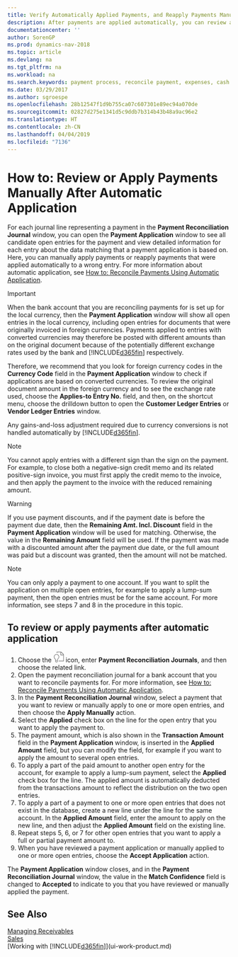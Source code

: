 ```yaml
---
title: Verify Automatically Applied Payments, and Reapply Payments Manually
description: After payments are applied automatically, you can review all the entries for a payment and manually reapply those that were applied incorrectly.
documentationcenter: ''
author: SorenGP
ms.prod: dynamics-nav-2018
ms.topic: article
ms.devlang: na
ms.tgt_pltfrm: na
ms.workload: na
ms.search.keywords: payment process, reconcile payment, expenses, cash receipts
ms.date: 03/29/2017
ms.author: sgroespe
ms.openlocfilehash: 28b12547f1d9b755ca07c607301e89ec94a070de
ms.sourcegitcommit: 02827d275e1341d5c9ddb7b314b43b48a9ac96e2
ms.translationtype: HT
ms.contentlocale: zh-CN
ms.lasthandoff: 04/04/2019
ms.locfileid: "7136"
---
```

# <a name="how-to-review-or-apply-payments-manually-after-automatic-application"></a>How to: Review or Apply Payments Manually After Automatic Application
For each journal line representing a payment in the **Payment Reconciliation Journal** window, you can open the **Payment Application** window to see all candidate open entries for the payment and view detailed information for each entry about the data matching that a payment application is based on. Here, you can manually apply payments or reapply payments that were applied automatically to a wrong entry. For more information about automatic application, see [How to: Reconcile Payments Using Automatic Application](receivables-how-reconcile-payments-auto-application.md).

> [!IMPORTANT]  
>   When the bank account that you are reconciling payments for is set up for the local currency, then the **Payment Application** window will show all open entries in the local currency, including open entries for documents that were originally invoiced in foreign currencies. Payments applied to entries with converted currencies may therefore be posted with different amounts than on the original document because of the potentially different exchange rates used by the bank and [!INCLUDE[d365fin](includes/d365fin_md.md)] respectively.

Therefore, we recommend that you look for foreign currency codes in the **Currency Code** field in the **Payment Application** window to check if applications are based on converted currencies. To review the original document amount in the foreign currency and to see the exchange rate used, choose the **Applies-to Entry No.** field, and then, on the shortcut menu, choose the drilldown button to open the **Customer Ledger Entries** or **Vendor Ledger Entries** window.

Any gains-and-loss adjustment required due to currency conversions is not handled automatically by [!INCLUDE[d365fin](includes/d365fin_md.md)].

> [!NOTE]  
>   You cannot apply entries with a different sign than the sign on the payment. For example, to close both a negative-sign credit memo and its related positive-sign invoice, you must first apply the credit memo to the invoice, and then apply the payment to the invoice with the reduced remaining amount.

> [!WARNING]  
>   If you use payment discounts, and if the payment date is before the payment due date, then the **Remaining Amt. Incl. Discount** field in the **Payment Application** window will be used for matching. Otherwise, the value in the **Remaining Amount** field will be used. If the payment was made with a discounted amount after the payment due date, or the full amount was paid but a discount was granted, then the amount will not be matched.

> [!NOTE]  
>   You can only apply a payment to one account. If you want to split the application on multiple open entries, for example to apply a lump-sum payment, then the open entries must be for the same account. For more information, see steps 7 and 8 in the procedure in this topic.

## <a name="to-review-or-apply-payments-after-automatic-application"></a>To review or apply payments after automatic application
1. Choose the ![Search for Page or Report](media/ui-search/search_small.png "Search for Page or Report icon") icon, enter **Payment Reconciliation Journals**, and then choose the related link.
2. Open the payment reconciliation journal for a bank account that you want to reconcile payments for. For more information, see [How to: Reconcile Payments Using Automatic Application](receivables-how-reconcile-payments-auto-application.md).
3. In the **Payment Reconciliation Journal** window, select a payment that you want to review or manually apply to one or more open entries, and then choose the **Apply Manually** action.
4. Select the **Applied** check box on the line for the open entry that you want to apply the payment to.
5. The payment amount, which is also shown in the **Transaction Amount** field in the **Payment Application** window, is inserted in the **Applied Amount** field, but you can modify the field, for example if you want to apply the amount to several open entries.
6. To apply a part of the paid amount to another open entry for the account, for example to apply a lump-sum payment, select the **Applied** check box for the line. The applied amount is automatically deducted from the transactions amount to reflect the distribution on the two open entries.
7. To apply a part of a payment to one or more open entries that does not exist in the database, create a new line under the line for the same account. In the **Applied Amount** field, enter the amount to apply on the new line, and then adjust the **Applied Amount** field on the existing line.
8. Repeat steps 5, 6, or 7 for other open entries that you want to apply a full or partial payment amount to.
9. When you have reviewed a payment application or manually applied to one or more open entries, choose the **Accept Application** action.

The **Payment Application** window  closes, and in the **Payment Reconciliation Journal** window, the value in the **Match Confidence** field is changed to **Accepted** to indicate to you that you have reviewed or manually applied the payment.

## <a name="see-also"></a>See Also
[Managing Receivables](receivables-manage-receivables.md)  
[Sales](sales-manage-sales.md)  
[Working with [!INCLUDE[d365fin](includes/d365fin_md.md)]](ui-work-product.md)
